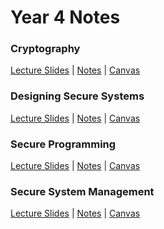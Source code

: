 # Year 4 Notes

### Cryptography
[Lecture Slides](../../tree/master/crypto/lecture-slides)
|
[Notes](crypto/notes.md)
|
[Canvas](https://canvas.bham.ac.uk/courses/27246)

### Designing Secure Systems
[Lecture Slides](../../tree/master/dss/lecture-slides)
|
[Notes](dss/notes.md)
|
[Canvas](https://canvas.bham.ac.uk/courses/27248)

### Secure Programming
[Lecture Slides](../../tree/master/sp/lecture-slides)
|
[Notes](sp/notes.md)
|
[Canvas](https://canvas.bham.ac.uk/courses/27286)

### Secure System Management
[Lecture Slides](../../tree/master/ssm/lecture-slides)
|
[Notes](ssm/noted.md)
|
[Canvas](https://canvas.bham.ac.uk/courses/27287)

